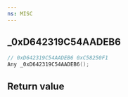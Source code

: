 ```yaml
---
ns: MISC
---
```

## _0xD642319C54AADEB6

```c
// 0xD642319C54AADEB6 0xC58250F1
Any _0xD642319C54AADEB6();
```


## Return value
